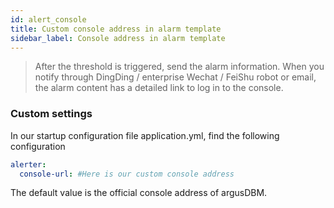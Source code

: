 ```yaml
---
id: alert_console
title: Custom console address in alarm template     
sidebar_label: Console address in alarm template
---
```


> After the threshold is triggered, send the alarm information. When you notify through DingDing / enterprise Wechat / FeiShu robot or email, the alarm content has a detailed link to log in to the console.


### Custom settings

In our startup configuration file application.yml, find the following configuration
```yml
alerter:
  console-url: #Here is our custom console address
```

The default value is the official console address of argusDBM.
